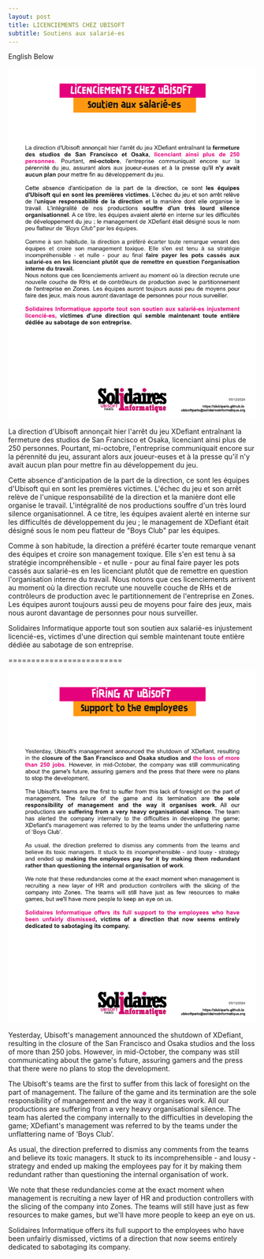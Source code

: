 ```yaml
---
layout: post
title: LICENCIEMENTS CHEZ UBISOFT
subtitle: Soutiens aux salarié-es
---
```


English Below


![SIUbiParis](../assets/img/UbisoftParis_Affichage_050.png)


La direction d'Ubisoft annonçait hier l'arrêt du jeu XDefiant entraînant la fermeture des studios de San Francisco et Osaka, licenciant ainsi plus de 250 personnes. Pourtant, mi-octobre, l'entreprise communiquait encore sur la pérennité du jeu, assurant alors aux joueur-euses et à la presse qu'il n'y avait aucun plan pour mettre fin au développement du jeu.

Cette absence d'anticipation de la part de la direction, ce sont les équipes d'Ubisoft qui en sont les premières victimes. L'échec du jeu et son arrêt relève de l'unique responsabilité de la direction et la manière dont elle organise le travail. L'intégralité de nos productions souffre d'un très lourd silence organisationnel. A ce titre, les équipes avaient alerté en interne sur les difficultés de développement du jeu ; le management de XDefiant était désigné sous le nom peu flatteur de "Boys Club" par les équipes.

Comme à son habitude, la direction a préféré écarter toute remarque venant des équipes et croire son management toxique. Elle s'en est tenu à sa stratégie incompréhensible - et nulle - pour au final faire payer les pots cassés aux salarié-es en les licenciant plutôt que de remettre en question l'organisation interne du travail.
Nous notons que ces licenciements arrivent au moment où la direction recrute une nouvelle couche de RHs et de contrôleurs de production avec le partitionnement de l'entreprise en Zones. Les équipes auront toujours aussi peu de moyens pour faire des jeux, mais nous auront davantage de personnes pour nous surveiller.

Solidaires Informatique apporte tout son soutien aux salarié-es injustement licencié-es, victimes d'une direction qui semble maintenant toute entière dédiée au sabotage de son entreprise.



=========================

![SIUbiParis](../assets/img/UbisoftParis_Affichage_050_EN.png)



Yesterday, Ubisoft's management announced the shutdown of XDefiant, resulting in the closure of the San Francisco and Osaka studios and the loss of more than 250 jobs. However, in mid-October, the company was still communicating about the game's future, assuring gamers and the press that there were no plans to stop the development.

The Ubisoft's teams are the first to suffer from this lack of foresight on the part of management. The failure of the game and its termination are the sole responsibility of management and the way it organises work. All our productions are suffering from a very heavy organisational silence. The team has alerted the company internally to the difficulties in developing the game; XDefiant's management was referred to by the teams under the unflattering name of ‘Boys Club’.

As usual, the direction preferred to dismiss any comments from the teams and believe its toxic managers. It stuck to its incomprehensible - and lousy - strategy and ended up making the employees pay for it by making them redundant rather than questioning the internal organisation of work.

We note that these redundancies come at the exact moment when management is recruiting a new layer of HR and production controllers with the slicing of the company into Zones. The teams will still have just as few resources to make games, but we'll have more people to keep an eye on us.

Solidaires Informatique offers its full support to the employees who have been unfairly dismissed, victims of a direction that now seems entirely dedicated to sabotaging its company.


